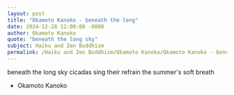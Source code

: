 ```yaml
---
layout: post
title: "Okamoto Kanoko - beneath the long"
date: 2024-12-28 12:00:00 -0000
author: Okamoto Kanoko
quote: "beneath the long sky"
subject: Haiku and Zen Buddhism
permalink: /Haiku and Zen Buddhism/Okamoto Kanoko/Okamoto Kanoko - beneath the long
---
```


beneath the long sky
cicadas sing their refrain
the summer's soft breath

- Okamoto Kanoko
